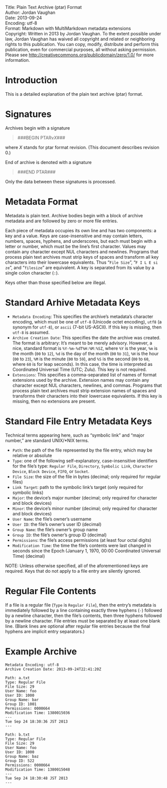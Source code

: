 Title:		Plain Text Archive (ptar) Format  
Author:		Jordan Vaughan  
Date:		2013-09-24  
Encoding:	utf-8  
Format:		Markdown with MultiMarkdown metadata extensions  
Copyright:	Written in 2013 by Jordan Vaughan.  To the extent possible under law, Jordan Vaughan has waived all copyright and related or neighboring rights to this publication.  You can copy, modify, distribute and perform this publication, even for commercial purposes, all without asking permission.  Please see <http://creativecommons.org/publicdomain/zero/1.0/> for more information.

# Introduction
This is a detailed explanation of the plain text archive (ptar) format.

# Signatures
Archives begin with a signature

> ###BEGIN PTARv*X*###

where *X* stands for ptar format revision. (This document describes revision 0.)

End of archive is denoted with a signature

> ###END PTAR###

Only the data between these signatures is processed.

# Metadata Format
Metadata is plain text.  Archive bodies begin with a block of archive metadata and are followed by zero or more file entries.

Each piece of metadata occupies its own line and has two components: a key and a value.	Keys are case-insensitive and may contain letters, numbers, spaces, hyphens, and underscores, but each must begin with a letter or number, which must be the line’s first character.  Values may contain any character except NUL characters and newlines.  Programs that process plain text archives must strip keys of spaces and transform all key characters into their lowercase equivalents.  Thus “`File Size`”, “`F I L E si ze`”, and “`filesize`” are equivalent.  A key is separated from its value by a single colon character (`:`).

Keys other than those specified below are illegal.

# Standard Arhive Metadata Keys

* `Metadata Encoding`: This specifies the archive’s metadata’s character encoding, which must be one of `utf-8` (Unicode octet encoding), `utf8` (a synonym for `utf-8`), or `ascii` (7-bit US-ASCII).  If this key is missing, then `utf-8` is assumed.
* `Archive Creation Date`: This specifies the date the archive was created.  The format is arbitrary: It’s meant to be merely advisory.  However, a nice, standard format is `%Y-%m-%dT%H:%M:%SZ`, where `%Y` is the year, `%m` is the month (`00` to `12`), `%d` is the day of the month (`00` to `31`), `%H` is the hour (`00` to `23`), `%M` is the minute (`00` to `59`), and `%S` is the second (`00` to `60`, where `60` is for leap seconds).  In this case, the time is interpreted as Coordinated Universal Time (UTC; Zulu).  This key is not required.
* `Extensions`: This specifies a comma-separated list of names of format extensions used by the archive.  Extension names may contain any character except NUL characters, newlines, and commas.  Programs that process plain text archives must strip extension names of spaces and transforms their characters into their lowercase equivalents.  If this key is missing, then no extensions are present.

# Standard File Entry Metadata Keys

Technical terms appearing here, such as “symbolic link” and “major number,” are standard UNIX/*NIX terms.

* `Path`: the path of the file represented by the file entry, which may be relative or absolute
* `Type`: one of the following self-explanatory, case-insensitive identifiers for the file’s type: `Regular File`, `Directory`, `Symbolic Link`, `Character Device`, `Block Device`, `FIFO`, or `Socket`.
* `File Size`: the size of the file in bytes (decimal; only required for regular files)
* `Link Target`: path to the symbolic link’s target (only required for symbolic links)
* `Major`: the device’s major number (decimal; only required for character and block devices)
* `Minor`: the device’s minor number (decimal; only required for character and block devices)
* `User Name`: the file’s owner’s username
* `User ID`: the file’s owner’s user ID (decimal)
* `Group Name`: the file’s owner’s group name
* `Group ID`: the file’s owner’s group ID (decimal)
* `Permissions`: the file’s access permissions (at least four octal digits)
* `Modification Time`: the time the file’s contents were last changed in seconds since the Epoch (January 1, 1970, 00:00 Coordinated Universal Time) (decimal)

NOTE: Unless otherwise specified, all of the aforementioned keys are required.  Keys that do not apply to a file entry are silently ignored.

# Regular File Contents

If a file is a regular file (`Type` is `Regular File`), then the entry’s metadata is immediately followed by a line containing exactly three hyphens (`-`) followed by a newline character, then the file’s contents, then three hyphens followed by a newline character.  File entries must be separated by at least one blank line.  (Blank lines are optional after regular file entries because the final hyphens are implicit entry separators.)

# Example Archive

	Metadata Encoding: utf-8
	Archive Creation Date: 2013-09-24T22:41:20Z
	
	Path: a.txt
	Type: Regular File
	File Size: 29
	User Name: foo
	User ID: 1000
	Group Name: bar
	Group ID: 1001
	Permissions: 0000664
	Modification Time: 1380015036
	---
	Tue Sep 24 18:30:36 JST 2013
	---
	
	Path: b.txt
	Type: Regular File
	File Size: 29
	User Name: foo
	User ID: 1000
	Group Name: baz
	Group ID: 522
	Permissions: 0000664
	Modification Time: 1380015048
	---
	Tue Sep 24 18:30:48 JST 2013
	---
